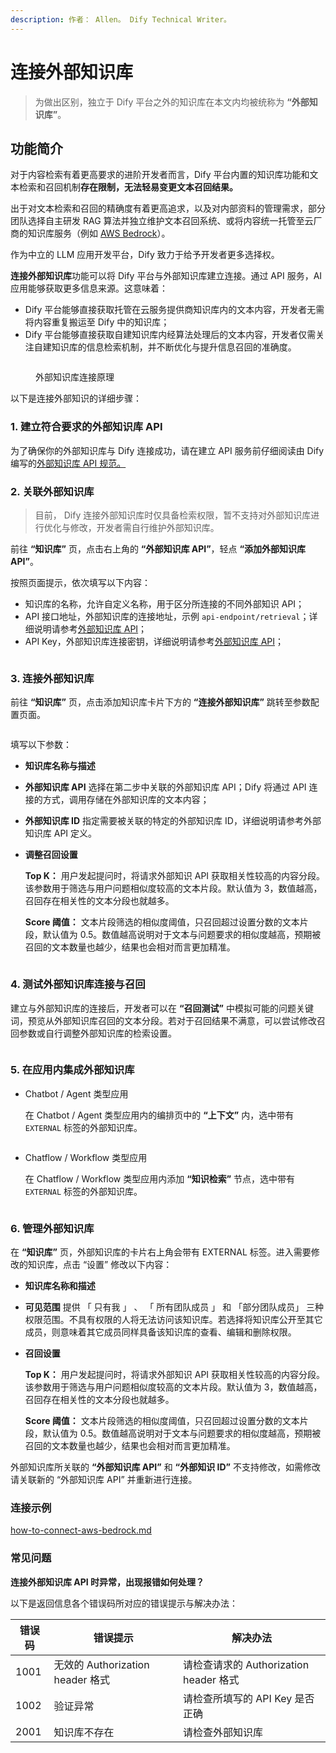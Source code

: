 ```yaml
---
description: 作者： Allen。 Dify Technical Writer。
---
```


# 连接外部知识库

> 为做出区别，独立于 Dify 平台之外的知识库在本文内均被统称为 **“外部知识库”**。

## 功能简介

对于内容检索有着更高要求的进阶开发者而言，Dify 平台内置的知识库功能和文本检索和召回机制**存在限制，无法轻易变更文本召回结果。**

出于对文本检索和召回的精确度有着更高追求，以及对内部资料的管理需求，部分团队选择自主研发 RAG 算法并独立维护文本召回系统、或将内容统一托管至云厂商的知识库服务（例如 [AWS Bedrock](https://aws.amazon.com/bedrock/)）。

作为中立的 LLM 应用开发平台，Dify 致力于给予开发者更多选择权。

**连接外部知识库**功能可以将 Dify 平台与外部知识库建立连接。通过 API 服务，AI 应用能够获取更多信息来源。这意味着：

* Dify 平台能够直接获取托管在云服务提供商知识库内的文本内容，开发者无需将内容重复搬运至 Dify 中的知识库；
* Dify 平台能够直接获取自建知识库内经算法处理后的文本内容，开发者仅需关注自建知识库的信息检索机制，并不断优化与提升信息召回的准确度。

<figure><img src="https://assets-docs.dify.ai//img/zh_CN/knowledge-base/c400f720458a25b122fab5637f5200fc.webp" alt=""><figcaption><p>外部知识库连接原理</p></figcaption></figure>

以下是连接外部知识的详细步骤：

### 1. 建立符合要求的外部知识库 API

为了确保你的外部知识库与 Dify 连接成功，请在建立 API 服务前仔细阅读由 Dify 编写的[外部知识库 API 规范。](external-knowledge-api-documentation.md)

### 2. 关联外部知识库

> 目前， Dify 连接外部知识库时仅具备检索权限，暂不支持对外部知识库进行优化与修改，开发者需自行维护外部知识库。

前往 **“知识库”** 页，点击右上角的 **“外部知识库 API”**，轻点 **“添加外部知识库 API”**。

按照页面提示，依次填写以下内容：

* 知识库的名称，允许自定义名称，用于区分所连接的不同外部知识 API；
* API 接口地址，外部知识库的连接地址，示例 `api-endpoint/retrieval`；详细说明请参考[外部知识库 API](https://docs.dify.ai/zh-hans/guides/knowledge-base/external-knowledge-api-documentation)；
* API Key，外部知识库连接密钥，详细说明请参考[外部知识库 API](https://docs.dify.ai/zh-hans/guides/knowledge-base/external-knowledge-api-documentation)；

<figure><img src="https://assets-docs.dify.ai//img/zh_CN/knowledge-base/03751a45dd19d006b056bdf8a9daa564.webp" alt=""><figcaption></figcaption></figure>

### 3. 连接外部知识库

前往 **“知识库”** 页，点击添加知识库卡片下方的 **“连接外部知识库”** 跳转至参数配置页面。

<figure><img src="https://assets-docs.dify.ai//img/zh_CN/knowledge-base/e186cc33ff45f897d85ffe02be2ce703.webp" alt=""><figcaption></figcaption></figure>

填写以下参数：

* **知识库名称与描述**
* **外部知识库 API** 选择在第二步中关联的外部知识库 API；Dify 将通过 API 连接的方式，调用存储在外部知识库的文本内容；
* **外部知识库 ID** 指定需要被关联的特定的外部知识库 ID，详细说明请参考外部知识库 API 定义。
*   **调整召回设置**

    **Top K：** 用户发起提问时，将请求外部知识 API 获取相关性较高的内容分段。该参数用于筛选与用户问题相似度较高的文本片段。默认值为 3，数值越高，召回存在相关性的文本分段也就越多。

    **Score 阈值：** 文本片段筛选的相似度阈值，只召回超过设置分数的文本片段，默认值为 0.5。数值越高说明对于文本与问题要求的相似度越高，预期被召回的文本数量也越少，结果也会相对而言更加精准。

<figure><img src="https://assets-docs.dify.ai//img/zh_CN/knowledge-base/2ce4dd7527093f64837d49f8e1d6c808.webp" alt=""><figcaption></figcaption></figure>

### 4. 测试外部知识库连接与召回

建立与外部知识库的连接后，开发者可以在 **“召回测试”** 中模拟可能的问题关键词，预览从外部知识库召回的文本分段。若对于召回结果不满意，可以尝试修改召回参数或自行调整外部知识库的检索设置。

<figure><img src="https://assets-docs.dify.ai//img/zh_CN/knowledge-base/9c7f3ef164fb50a6ab1134d856f7b7fa.webp" alt=""><figcaption></figcaption></figure>

### 5. 在应用内集成外部知识库

*   Chatbot / Agent 类型应用

    在 Chatbot / Agent 类型应用内的编排页中的 **“上下文”** 内，选中带有 `EXTERNAL` 标签的外部知识库。

    <figure><img src="https://assets-docs.dify.ai//img/zh_CN/knowledge-base/fcc4aebdb524f7c7fb3b47c89edeeca2.webp" alt=""><figcaption></figcaption></figure>
*   Chatflow / Workflow 类型应用

    在 Chatflow / Workflow 类型应用内添加 **“知识检索”** 节点，选中带有 `EXTERNAL` 标签的外部知识库。

    <figure><img src="https://assets-docs.dify.ai//img/zh_CN/knowledge-base/f806cc6585f099c691d467072047c351.webp" alt=""><figcaption></figcaption></figure>

### 6. 管理外部知识库

在 **“知识库”** 页，外部知识库的卡片右上角会带有 EXTERNAL 标签。进入需要修改的知识库，点击 “设置” 修改以下内容：

* **知识库名称和描述**
* **可见范围** 提供 「 只有我 」 、 「 所有团队成员 」 和 「部分团队成员」 三种权限范围。不具有权限的人将无法访问该知识库。若选择将知识库公开至其它成员，则意味着其它成员同样具备该知识库的查看、编辑和删除权限。
*   **召回设置**

    **Top K：** 用户发起提问时，将请求外部知识 API 获取相关性较高的内容分段。该参数用于筛选与用户问题相似度较高的文本片段。默认值为 3，数值越高，召回存在相关性的文本分段也就越多。

    **Score 阈值：** 文本片段筛选的相似度阈值，只召回超过设置分数的文本片段，默认值为 0.5。数值越高说明对于文本与问题要求的相似度越高，预期被召回的文本数量也越少，结果也会相对而言更加精准。

外部知识库所关联的 **“外部知识库 API”** 和 **“外部知识 ID”** 不支持修改，如需修改请关联新的 “外部知识库 API” 并重新进行连接。

### 连接示例

[how-to-connect-aws-bedrock.md](../../learn-more/use-cases/how-to-connect-aws-bedrock.md "mention")

### 常见问题

**连接外部知识库 API 时异常，出现报错如何处理？**

以下是返回信息各个错误码所对应的错误提示与解决办法：

| 错误码  | 错误提示                        | 解决办法                           |
| ---- | --------------------------- | ------------------------------ |
| 1001 | 无效的 Authorization header 格式 | 请检查请求的 Authorization header 格式 |
| 1002 | 验证异常                        | 请检查所填写的 API Key 是否正确           |
| 2001 | 知识库不存在                      | 请检查外部知识库                       |
